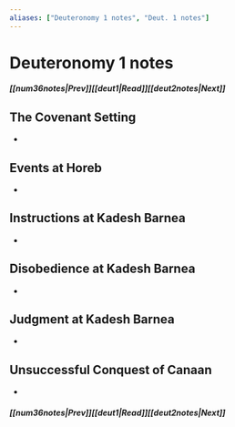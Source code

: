 ```yaml
---
aliases: ["Deuteronomy 1 notes", "Deut. 1 notes"]
---
```

# Deuteronomy 1 notes
##### <span class=arrow-left></span>[[num36notes|Prev]]<span class=navigation-separator></span>[[deut1|Read]]<span class=navigation-separator></span>[[deut2notes|Next]]<span class=arrow-right></span>
## The Covenant Setting
- 
## Events at Horeb
- 
## Instructions at Kadesh Barnea
- 
## Disobedience at Kadesh Barnea
- 
## Judgment at Kadesh Barnea
- 
## Unsuccessful Conquest of Canaan
- 
##### <span class=arrow-left></span>[[num36notes|Prev]]<span class=navigation-separator></span>[[deut1|Read]]<span class=navigation-separator></span>[[deut2notes|Next]]<span class=arrow-right></span>